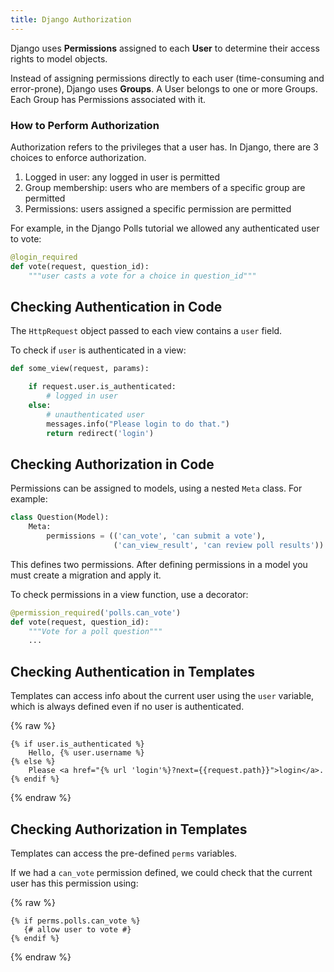 ```yaml
---
title: Django Authorization 
---
```


Django uses **Permissions** assigned to each **User** to determine
their access rights to model objects.

Instead of assigning permissions directly to each user (time-consuming
and error-prone), Django uses **Groups**.
A User belongs to one or more Groups.
Each Group has Permissions associated with it.

### How to Perform Authorization

Authorization refers to the privileges that a user has.
In Django, there are 3 choices to enforce authorization.

1. Logged in user: any logged in user is permitted 
2. Group membership: users who are members of a specific group are permitted
3. Permissions: users assigned a specific permission are permitted

For example, in the Django Polls tutorial we allowed any
authenticated user to vote:
```python
@login_required
def vote(request, question_id):
    """user casts a vote for a choice in question_id"""
```

## Checking Authentication in Code

The `HttpRequest` object passed to each view contains a `user` field.

To check if `user` is authenticated in a view: 
```python
def some_view(request, params):

    if request.user.is_authenticated:
        # logged in user
    else:
        # unauthenticated user
        messages.info("Please login to do that.")
        return redirect('login')
```

## Checking Authorization in Code

Permissions can be assigned to models, using a nested `Meta` class.
For example:
```python
class Question(Model):
    Meta:
        permissions = (('can_vote', 'can submit a vote'),
                       ('can_view_result', 'can review poll results'))
```
This defines two permissions.  After defining permissions in a model
you must create a migration and apply it.

To check permissions in a view function, use a decorator:
```python
@permission_required('polls.can_vote')
def vote(request, question_id):
    """Vote for a poll question"""
    ...
```

## Checking Authentication in Templates

Templates can access info about the current user using the `user` variable,
which is always defined even if no user is authenticated.

{% raw %}
```
{% if user.is_authenticated %}
    Hello, {% user.username %}
{% else %}
    Please <a href="{% url 'login'%}?next={{request.path}}">login</a>.
{% endif %}
```
{% endraw %}

## Checking Authorization in Templates

Templates can access the pre-defined `perms` variables.

If we had a `can_vote` permission defined, we could check that the
current user has this permission using:

{% raw %}
```
{% if perms.polls.can_vote %}
   {# allow user to vote #}
{% endif %}
```
{% endraw %}
